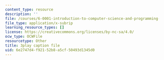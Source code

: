 ```yaml
---
content_type: resource
description: ''
file: /courses/6-0001-introduction-to-computer-science-and-programming-in-python-fall-2016/6e2747d4f92152b8a5cf50493d1345d0_SE4P7IVCunE.vtt
file_type: application/x-subrip
learning_resource_types: []
license: https://creativecommons.org/licenses/by-nc-sa/4.0/
ocw_type: OCWFile
resourcetype: Other
title: 3play caption file
uid: 6e2747d4-f921-52b8-a5cf-50493d1345d0
---
```


